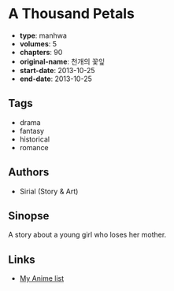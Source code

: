 # A Thousand Petals

-   **type**: manhwa
-   **volumes**: 5
-   **chapters**: 90
-   **original-name**: 천개의 꽃잎
-   **start-date**: 2013-10-25
-   **end-date**: 2013-10-25

## Tags

-   drama
-   fantasy
-   historical
-   romance

## Authors

-   Sirial (Story & Art)

## Sinopse

A story about a young girl who loses her mother.

## Links

-   [My Anime list](https://myanimelist.net/manga/92689/A_Thousand_Petals)
